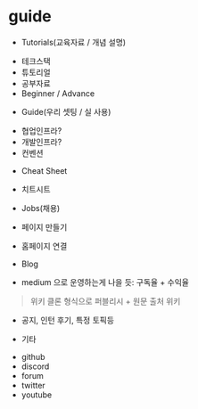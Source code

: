 # guide

* Tutorials(교육자료 / 개념 설명)

- 테크스택
- 튜토리얼
- 공부자료
- Beginner / Advance

* Guide(우리 셋팅 / 실 사용)
- 협업인프라?
- 개발인프라?
- 컨벤션

* Cheat Sheet
- 치트시트

* Jobs(채용)
- 페이지 만들기

* 홈페이지 연결

* Blog
- medium 으로 운영하는게 나을 듯: 구독율 + 수익율
> 위키 클론 형식으로 퍼블리시 + 원문 출처 위키
- 공지, 인턴 후기, 특정 토픽등

* 기타
- github
- discord
- forum
- twitter
- youtube
